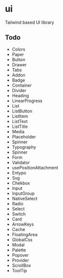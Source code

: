 # ui
Tailwind based UI library

## Todo
- Colors
- Paper
- Button
- Drawer
- Tabs
- Addon
- Badge
- Container
- Divider
- Heading
- LinearProgress
- List
- ListButton
- ListItem
- ListText
- ListTitle
- Media
- Placeholder
- Spinner
- Typography
- Spinner
- Form
- Validator
- usePositionAttachment
- Entypo
- Svg
- Chekbox
- Input
- InputGroup
- NativeSelect
- Radio
- Select
- Switch
- Card
- ArrowKeys
- Cache
- FloatingArea
- GlobalCss
- Modal
- Palette
- Popover
- Provider
- ScrollBox
- ToolTip